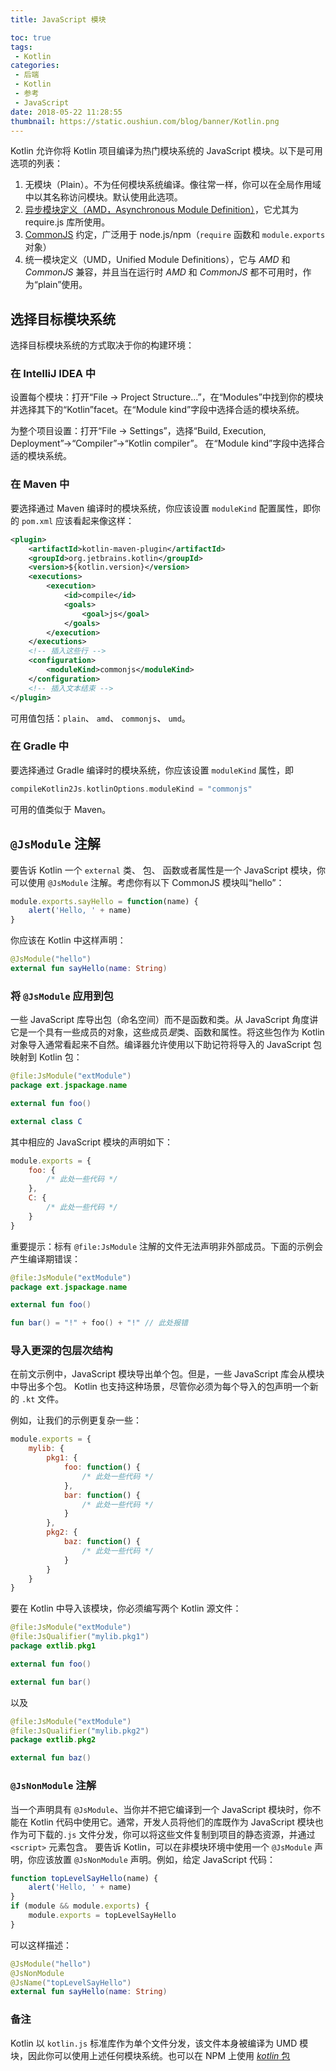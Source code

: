 ```yaml
---
title: JavaScript 模块

toc: true
tags:
 - Kotlin
categories:
 - 后端
 - Kotlin
 - 参考
 - JavaScript
date: 2018-05-22 11:28:55
thumbnail: https://static.oushiun.com/blog/banner/Kotlin.png
---
```


Kotlin 允许你将 Kotlin 项目编译为热门模块系统的 JavaScript 模块。以下是可用选项的列表：

1.  无模块（Plain）。不为任何模块系统编译。像往常一样，你可以在全局作用域中以其名称访问模块。默认使用此选项。
2.  [异步模块定义（AMD，Asynchronous Module Definition）](https://github.com/amdjs/amdjs-api/wiki/AMD)，它尤其为 require.js 库所使用。
3.  [CommonJS](http://wiki.commonjs.org/wiki/Modules/1.1) 约定，广泛用于 node.js/npm（`require` 函数和 `module.exports` 对象）
4.  统一模块定义（UMD，Unified Module Definitions），它与 _AMD_ 和 _CommonJS_ 兼容，并且当在运行时 _AMD_ 和 _CommonJS_ 都不可用时，作为“plain”使用。

<!-- more -->

## 选择目标模块系统

选择目标模块系统的方式取决于你的构建环境：

### 在 IntelliJ IDEA 中

设置每个模块：打开“File → Project Structure...”，在“Modules”中找到你的模块并选择其下的“Kotlin”facet。在“Module kind”字段中选择合适的模块系统。

为整个项目设置：打开“File → Settings”，选择“Build, Execution, Deployment”→“Compiler”→“Kotlin compiler”。 在“Module kind”字段中选择合适的模块系统。

### 在 Maven 中

要选择通过 Maven 编译时的模块系统，你应该设置 `moduleKind` 配置属性，即你的 `pom.xml` 应该看起来像这样：

``` xml
<plugin>
    <artifactId>kotlin-maven-plugin</artifactId>
    <groupId>org.jetbrains.kotlin</groupId>
    <version>${kotlin.version}</version>
    <executions>
        <execution>
            <id>compile</id>
            <goals>
                <goal>js</goal>
            </goals>
        </execution>
    </executions>
    <!-- 插入这些行 -->
    <configuration>
        <moduleKind>commonjs</moduleKind>
    </configuration>
    <!-- 插入文本结束 -->
</plugin>
```

可用值包括：`plain`、 `amd`、 `commonjs`、 `umd`。

### 在 Gradle 中

要选择通过 Gradle 编译时的模块系统，你应该设置 `moduleKind` 属性，即

``` groovy
compileKotlin2Js.kotlinOptions.moduleKind = "commonjs"
```

可用的值类似于 Maven。

## `@JsModule` 注解

要告诉 Kotlin 一个 `external` 类、 包、 函数或者属性是一个 JavaScript 模块，你可以使用 `@JsModule`
注解。考虑你有以下 CommonJS 模块叫“hello”：

``` javascript
module.exports.sayHello = function(name) {
    alert('Hello, ' + name)
}
```

你应该在 Kotlin 中这样声明：

``` kotlin
@JsModule("hello")
external fun sayHello(name: String)
```

### 将 `@JsModule` 应用到包

一些 JavaScript 库导出包（命名空间）而不是函数和类。从 JavaScript 角度讲 它是一个具有一些成员的对象，这些成员*是*类、函数和属性。将这些包作为 Kotlin 对象导入通常看起来不自然。编译器允许使用以下助记符将导入的 JavaScript 包映射到 Kotlin 包：

``` kotlin
@file:JsModule("extModule")
package ext.jspackage.name

external fun foo()

external class C
```

其中相应的 JavaScript 模块的声明如下：

``` javascript
module.exports = {
    foo: {
        /* 此处一些代码 */
    },
    C: {
        /* 此处一些代码 */
    }
}
```

重要提示：标有 `@file:JsModule` 注解的文件无法声明非外部成员。下面的示例会产生编译期错误：

``` kotlin
@file:JsModule("extModule")
package ext.jspackage.name

external fun foo()

fun bar() = "!" + foo() + "!" // 此处报错
```

### 导入更深的包层次结构

在前文示例中，JavaScript 模块导出单个包。但是，一些 JavaScript 库会从模块中导出多个包。
Kotlin 也支持这种场景，尽管你必须为每个导入的包声明一个新的 `.kt` 文件。

例如，让我们的示例更复杂一些：

``` javascript
module.exports = {
    mylib: {
        pkg1: {
            foo: function() {
                /* 此处一些代码 */
            },
            bar: function() {
                /* 此处一些代码 */
            }
        },
        pkg2: {
            baz: function() {
                /* 此处一些代码 */
            }
        }
    }
}
```

要在 Kotlin 中导入该模块，你必须编写两个 Kotlin 源文件：

``` kotlin
@file:JsModule("extModule")
@file:JsQualifier("mylib.pkg1")
package extlib.pkg1

external fun foo()

external fun bar()
```

以及

``` kotlin
@file:JsModule("extModule")
@file:JsQualifier("mylib.pkg2")
package extlib.pkg2

external fun baz()
```

### `@JsNonModule` 注解

当一个声明具有 `@JsModule`、当你并不把它编译到一个 JavaScript 模块时，你不能在 Kotlin 代码中使用它。通常，开发人员将他们的库既作为 JavaScript 模块也作为可下载的`.js` 文件分发，你可以将这些文件复制到项目的静态资源，并通过 `<script>` 元素包含。 要告诉 Kotlin，可以在非模块环境中使用一个 `@JsModule` 声明，你应该放置 `@JsNonModule` 声明。例如，给定 JavaScript 代码：

``` javascript
function topLevelSayHello(name) {
    alert('Hello, ' + name)
}
if (module && module.exports) {
    module.exports = topLevelSayHello
}
```

可以这样描述：

``` kotlin
@JsModule("hello")
@JsNonModule
@JsName("topLevelSayHello")
external fun sayHello(name: String)
```

### 备注

Kotlin 以 `kotlin.js` 标准库作为单个文件分发，该文件本身被编译为 UMD 模块，因此你可以使用上述任何模块系统。也可以在 NPM 上使用 [*kotlin* 包](https://www.npmjs.com/package/kotlin)

